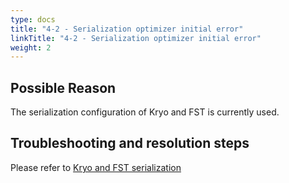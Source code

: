 ```yaml
---
type: docs
title: "4-2 - Serialization optimizer initial error"
linkTitle: "4-2 - Serialization optimizer initial error"
weight: 2
---
```


## Possible Reason

The serialization configuration of Kryo and FST is currently used.

## Troubleshooting and resolution steps

Please refer to [Kryo and FST serialization](/en/docs3-v2/java-sdk/advanced-features-and-usage/performance/serialization/)

<p style="margin-top: 3rem;"> </p>